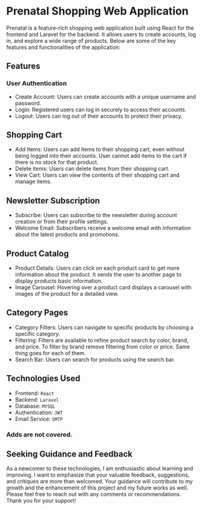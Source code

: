 # Prenatal Shopping Web Application
Prenatal is a feature-rich shopping web application built using React for the frontend and Laravel for the backend. It allows users to create accounts, log in, and explore a wide range of products. Below are some of the key features and functionalities of the application:

## Features
### User Authentication
- Create Account: Users can create accounts with a unique username and password.
- Login: Registered users can log in securely to access their accounts.
- Logout: Users can log out of their accounts to protect their privacy.

## Shopping Cart
- Add Items: Users can add items to their shopping cart, even without being logged into their accounts. User cannot add items to the cart if there is no stock for that product.
- Delete items: Users can delete items from their shopping cart.
- View Cart: Users can view the contents of their shopping cart and manage items.

## Newsletter Subscription
- Subscribe: Users can subscribe to the newsletter during account creation or from their profile settings.
- Welcome Email: Subscribers receive a welcome email with information about the latest products and promotions.

## Product Catalog
- Product Details: Users can click on each product card to get more information about the product. It sends the user to another page to display products basic information.
- Image Carousel: Hovering over a product card displays a carousel with images of the product for a detailed view.

## Category Pages
- Category Filters: Users can navigate to specific products by choosing a specific category.
- Filtering: Filters are available to refine product search by color, brand, and price. To filter by brand remove filtering from color or price. Same thing goes for each of them.
- Search Bar: Users can search for products using the search bar.

## Technologies Used
- Frontend: `React`
- Backend: `Laravel`
- Database: `MYSQL`
- Authentication: `JWT`
- Email Service: `SMTP`

### Adds are not covered.

## Seeking Guidance and Feedback
As a newcomer to these technologies, I am enthusiastic about learning and improving. I want to emphasize that your valuable feedback, suggestions, and critiques are more than welcomed. Your guidance will contribute to my growth and the enhancement of this project and my future works as well. Please feel free to reach out with any comments or recommendations. Thank you for your support!
